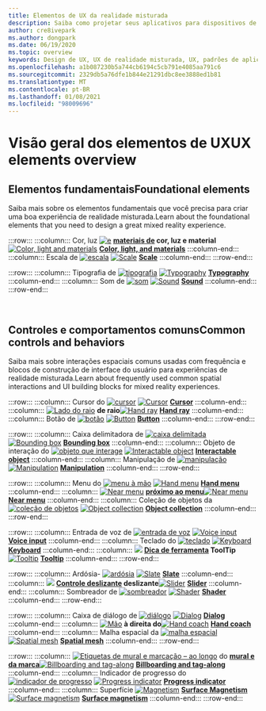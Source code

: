 ```yaml
---
title: Elementos de UX da realidade misturada
description: Saiba como projetar seus aplicativos para dispositivos de realidade misturada com elementos fundamentais, controles comuns e comportamentos.
author: cre8ivepark
ms.author: dongpark
ms.date: 06/19/2020
ms.topic: overview
keywords: Design de UX, UX de realidade misturada, UX, padrões de aplicativo, controles, estilo, HoloLens, interação, interação espacial, interface do usuário espacial, elementos de UX, comportamentos, blocos de construção, tipografia, cor, headset de realidade misturada, headset de realidade mista do Windows, headset de realidade virtual, HoloLens, MRTK, kit de ferramentas de realidade misturada
ms.openlocfilehash: a1b087230b5a744cb6194c5cb791e4085aa791c6
ms.sourcegitcommit: 2329db5a76dfe1b844e21291dbc8ee3888ed1b81
ms.translationtype: MT
ms.contentlocale: pt-BR
ms.lasthandoff: 01/08/2021
ms.locfileid: "98009696"
---
```

# <a name="ux-elements-overview"></a><span data-ttu-id="23e90-104">Visão geral dos elementos de UX</span><span class="sxs-lookup"><span data-stu-id="23e90-104">UX elements overview</span></span>

## <a name="foundational-elements"></a><span data-ttu-id="23e90-105">Elementos fundamentais</span><span class="sxs-lookup"><span data-stu-id="23e90-105">Foundational elements</span></span>

<span data-ttu-id="23e90-106">Saiba mais sobre os elementos fundamentais que você precisa para criar uma boa experiência de realidade misturada.</span><span class="sxs-lookup"><span data-stu-id="23e90-106">Learn about the foundational elements that you need to design a great mixed reality experience.</span></span>

:::row:::
    :::column:::
       <span data-ttu-id="23e90-107">Cor, luz [ ![ e](images/640px-fragments.png)](color-light-and-materials.md) **[materiais de](color-light-and-materials.md) cor, luz e material**</span><span class="sxs-lookup"><span data-stu-id="23e90-107">[![Color, light and materials](images/640px-fragments.png)](color-light-and-materials.md) **[Color, light, and materials](color-light-and-materials.md)**</span></span>
    :::column-end:::
    :::column:::
       <span data-ttu-id="23e90-108">Escala de [ ![ escala](images/volvo-cars-microsoft-hololens-experience01-640px.png)](scale.md) **[](scale.md)**</span><span class="sxs-lookup"><span data-stu-id="23e90-108">[![Scale](images/volvo-cars-microsoft-hololens-experience01-640px.png)](scale.md) **[Scale](scale.md)**</span></span>
    :::column-end:::
:::row-end:::

:::row:::
    :::column:::
       <span data-ttu-id="23e90-109">Tipografia de [ ![ tipografia](images/typography-cover.png)](typography.md) **[](typography.md)**</span><span class="sxs-lookup"><span data-stu-id="23e90-109">[![Typography](images/typography-cover.png)](typography.md) **[Typography](typography.md)**</span></span>
    :::column-end:::
    :::column:::
       <span data-ttu-id="23e90-110">Som de [ ![ som](images/spatialaudio.png)](spatial-sound-design.md) **[](spatial-sound-design.md)**</span><span class="sxs-lookup"><span data-stu-id="23e90-110">[![Sound](images/spatialaudio.png)](spatial-sound-design.md) **[Sound](spatial-sound-design.md)**</span></span>
    :::column-end:::
:::row-end:::

<br>

## <a name="common-controls-and-behaviors"></a><span data-ttu-id="23e90-111">Controles e comportamentos comuns</span><span class="sxs-lookup"><span data-stu-id="23e90-111">Common controls and behaviors</span></span>

<span data-ttu-id="23e90-112">Saiba mais sobre interações espaciais comuns usadas com frequência e blocos de construção de interface do usuário para experiências de realidade misturada.</span><span class="sxs-lookup"><span data-stu-id="23e90-112">Learn about frequently used common spatial interactions and UI building blocks for mixed reality experiences.</span></span>

:::row:::
    :::column:::
       <span data-ttu-id="23e90-113">Cursor do [ ![ cursor](images/UX_Hero_Cursor.jpg)](cursors.md) **[](cursors.md)**</span><span class="sxs-lookup"><span data-stu-id="23e90-113">[![Cursor](images/UX_Hero_Cursor.jpg)](cursors.md) **[Cursor](cursors.md)**</span></span>
    :::column-end:::
    :::column:::
       <span data-ttu-id="23e90-114">[ ![ Lado do raio](images/UX_Hero_HandRay.jpg)](point-and-commit.md) **[](point-and-commit.md) de raio**</span><span class="sxs-lookup"><span data-stu-id="23e90-114">[![Hand ray](images/UX_Hero_HandRay.jpg)](point-and-commit.md) **[Hand ray](point-and-commit.md)**</span></span>
    :::column-end:::
    :::column:::
       <span data-ttu-id="23e90-115">Botão de [ ![ botão](images/UX_Hero_Button.jpg)](button.md) **[](button.md)**</span><span class="sxs-lookup"><span data-stu-id="23e90-115">[![Button](images/UX_Hero_Button.jpg)](button.md) **[Button](button.md)**</span></span>
    :::column-end:::
:::row-end:::

:::row:::
    :::column:::
       <span data-ttu-id="23e90-116">Caixa delimitadora de [ ![ caixa delimitada](images/UX_Hero_BoundingBox.jpg)](app-bar-and-bounding-box.md) **[](app-bar-and-bounding-box.md)**</span><span class="sxs-lookup"><span data-stu-id="23e90-116">[![Bounding box](images/UX_Hero_BoundingBox.jpg)](app-bar-and-bounding-box.md) **[Bounding box](app-bar-and-bounding-box.md)**</span></span>
    :::column-end:::
    :::column:::
       <span data-ttu-id="23e90-117">Objeto de interação do [ ![ objeto que interage](images/UX_Hero_Interactable.jpg)](interactable-object.md) **[](interactable-object.md)**</span><span class="sxs-lookup"><span data-stu-id="23e90-117">[![Interactable object](images/UX_Hero_Interactable.jpg)](interactable-object.md) **[Interactable object](interactable-object.md)**</span></span>
    :::column-end:::
    :::column:::
       <span data-ttu-id="23e90-118">Manipulação de [ ![ manipulação](images/UX_Hero_Manipulation.jpg)](direct-manipulation.md) **[](direct-manipulation.md)**</span><span class="sxs-lookup"><span data-stu-id="23e90-118">[![Manipulation](images/UX_Hero_Manipulation.jpg)](direct-manipulation.md) **[Manipulation](direct-manipulation.md)**</span></span>
    :::column-end:::
:::row-end:::

:::row:::
    :::column:::
       <span data-ttu-id="23e90-119">Menu do [ ![ menu à mão](images/UX_Hero_HandMenu.jpg)](hand-menu.md) **[](hand-menu.md)**</span><span class="sxs-lookup"><span data-stu-id="23e90-119">[![Hand menu](images/UX_Hero_HandMenu.jpg)](hand-menu.md) **[Hand menu](hand-menu.md)**</span></span>
    :::column-end:::
    :::column:::
       <span data-ttu-id="23e90-120">[ ![ Near menu](images/UX_Hero_NearMenu.jpg)](near-menu.md) **[próximo ao menu](near-menu.md)**</span><span class="sxs-lookup"><span data-stu-id="23e90-120">[![Near menu](images/UX_Hero_NearMenu.jpg)](near-menu.md) **[Near menu](near-menu.md)**</span></span>
    :::column-end:::
    :::column:::
       <span data-ttu-id="23e90-121">Coleção de objetos da [ ![ coleção de objetos](images/UX_Hero_ObjectCollection.jpg)](object-collection.md) **[](object-collection.md)**</span><span class="sxs-lookup"><span data-stu-id="23e90-121">[![Object collection](images/UX_Hero_ObjectCollection.jpg)](object-collection.md) **[Object collection](object-collection.md)**</span></span>
    :::column-end:::
:::row-end:::

:::row:::
    :::column:::
       <span data-ttu-id="23e90-122">Entrada de voz de [ ![ entrada de voz](images/UX_Hero_VoiceCommand.jpg)](voice-input.md) **[](voice-input.md)**</span><span class="sxs-lookup"><span data-stu-id="23e90-122">[![Voice input](images/UX_Hero_VoiceCommand.jpg)](voice-input.md) **[Voice input](voice-input.md)**</span></span>
    :::column-end:::
    :::column:::
       <span data-ttu-id="23e90-123">Teclado do [ ![ teclado](images/UX_Hero_Keyboard.jpg)](keyboard.md) **[](keyboard.md)**</span><span class="sxs-lookup"><span data-stu-id="23e90-123">[![Keyboard](images/UX_Hero_Keyboard.jpg)](keyboard.md) **[Keyboard](keyboard.md)**</span></span>
    :::column-end:::
    :::column:::
       <span data-ttu-id="23e90-124">[ ![](images/UX_Hero_Tooltip.jpg)](tooltip.md) **[Dica de ferramenta](tooltip.md) ToolTip**</span><span class="sxs-lookup"><span data-stu-id="23e90-124">[![Tooltip](images/UX_Hero_Tooltip.jpg)](tooltip.md) **[Tooltip](tooltip.md)**</span></span>
    :::column-end:::
:::row-end:::

:::row:::
    :::column:::
       <span data-ttu-id="23e90-125">Ardósia- [ ![ ardósia](images/UX_Hero_Slate.jpg)](slate.md) **[](slate.md)**</span><span class="sxs-lookup"><span data-stu-id="23e90-125">[![Slate](images/UX_Hero_Slate.jpg)](slate.md) **[Slate](slate.md)**</span></span>
    :::column-end:::
    :::column:::
       <span data-ttu-id="23e90-126">[ ![](images/UX_Hero_Slider.jpg)](slider.md) **[Controle deslizante](slider.md) deslizante**</span><span class="sxs-lookup"><span data-stu-id="23e90-126">[![Slider](images/UX_Hero_Slider.jpg)](slider.md) **[Slider](slider.md)**</span></span>
    :::column-end:::
    :::column:::
        <span data-ttu-id="23e90-127">Sombreador de [ ![ sombreador](images/UX_Hero_StandardShader.jpg)](shader.md) **[](shader.md)**</span><span class="sxs-lookup"><span data-stu-id="23e90-127">[![Shader](images/UX_Hero_StandardShader.jpg)](shader.md) **[Shader](shader.md)**</span></span>
    :::column-end:::
:::row-end:::

:::row:::
    :::column:::
       <span data-ttu-id="23e90-128">Caixa de diálogo de [ ![ diálogo](images/MRTK_UX_Dialog.jpg)](dialog-ui.md) **[](dialog-ui.md)**</span><span class="sxs-lookup"><span data-stu-id="23e90-128">[![Dialog](images/MRTK_UX_Dialog.jpg)](dialog-ui.md) **[Dialog](dialog-ui.md)**</span></span>
    :::column-end:::
    :::column:::
       <span data-ttu-id="23e90-129">[ ![ Mão](images/HandCoach/MRTK_handCoach.jpg)](hand-coach.md) **[](hand-coach.md) à direita do**</span><span class="sxs-lookup"><span data-stu-id="23e90-129">[![Hand coach](images/HandCoach/MRTK_handCoach.jpg)](hand-coach.md) **[Hand coach](hand-coach.md)**</span></span>
    :::column-end:::
    :::column:::
       <span data-ttu-id="23e90-130">Malha espacial da [ ![ malha espacial](images/MRTK_PulseShader_SpatialMesh.gif)](spatial-mesh-ux.md) **[](spatial-mesh-ux.md)**</span><span class="sxs-lookup"><span data-stu-id="23e90-130">[![Spatial mesh](images/MRTK_PulseShader_SpatialMesh.gif)](spatial-mesh-ux.md) **[Spatial mesh](spatial-mesh-ux.md)**</span></span>
    :::column-end:::
:::row-end:::

:::row:::
    :::column:::
        <span data-ttu-id="23e90-131">[ ![ Etiquetas de mural e marcação – ao longo](images/MRTK_TagAlong.gif)](billboarding-and-tag-along.md) do **[mural e da marca](billboarding-and-tag-along.md)**</span><span class="sxs-lookup"><span data-stu-id="23e90-131">[![Billboarding and tag-along](images/MRTK_TagAlong.gif)](billboarding-and-tag-along.md) **[Billboarding and tag-along](billboarding-and-tag-along.md)**</span></span>
    :::column-end:::
    :::column:::
       <span data-ttu-id="23e90-132">Indicador de progresso do [ ![ indicador de progresso](images/MRTK_ProgressIndicator.gif)](progress.md) **[](progress.md)**</span><span class="sxs-lookup"><span data-stu-id="23e90-132">[![Progress indicator](images/MRTK_ProgressIndicator.gif)](progress.md) **[Progress indicator](progress.md)**</span></span>
    :::column-end:::
    :::column:::
       <span data-ttu-id="23e90-133">Superfície [ ![ Magnetism](images/MRTK_SurfaceMagnetism.gif)](surface-magnetism.md) **[Surface Magnetism](surface-magnetism.md)**</span><span class="sxs-lookup"><span data-stu-id="23e90-133">[![Surface magnetism](images/MRTK_SurfaceMagnetism.gif)](surface-magnetism.md) **[Surface magnetism](surface-magnetism.md)**</span></span>
    :::column-end:::
:::row-end:::

<br>
